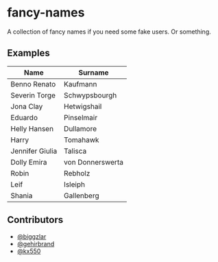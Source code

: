 # fancy-names

A collection of fancy names if you need some fake users. Or something.

## Examples

| Name                 | Surname              |
| -------------------- | -------------------- |
| Benno Renato         | Kaufmann             |
| Severin Torge        | Schwypsbourgh        |
| Jona Clay            | Hetwigshail          |
| Eduardo              | Pinselmair           |
| Helly Hansen         | Dullamore            |
| Harry                | Tomahawk             |
| Jennifer Giulia      | Talisca              |
| Dolly Emira          | von Donnerswerta     |
| Robin                | Rebholz              |
| Leif                 | Isleiph              |
| Shania               | Gallenberg           |

## Contributors

- [@biggzlar](https://github.com/biggzlar)
- [@gehirbrand](https://github.com/gehirnbrand)
- [@kx550](https://github.com/kx550)
